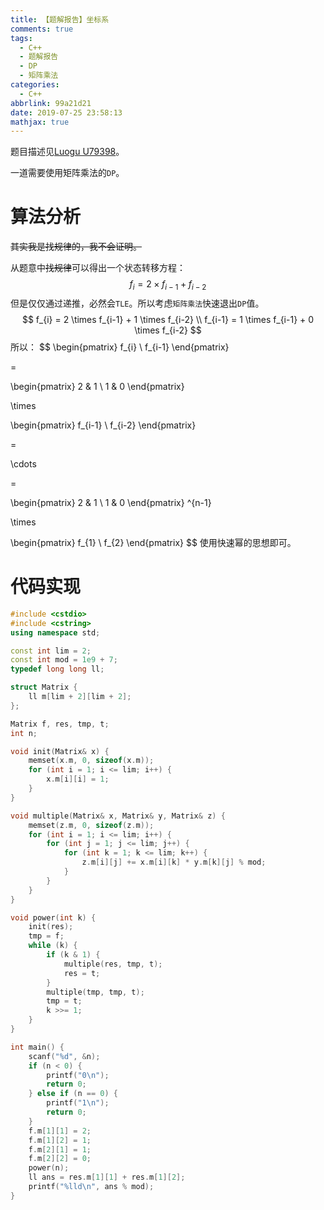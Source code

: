 ```yaml
---
title: 【题解报告】坐标系
comments: true
tags:
  - C++
  - 题解报告
  - DP
  - 矩阵乘法
categories:
  - C++
abbrlink: 99a21d21
date: 2019-07-25 23:58:13
mathjax: true
---
```

题目描述见[Luogu U79398](https://www.luogu.org/problem/U79398)。
  
一道需要使用矩阵乘法的`DP`。
<!-- more -->
# 算法分析

~~其实我是找规律的，我不会证明。~~

从题意中~~找规律~~可以得出一个状态转移方程：
$$
f_{i} = 2 \times f_{i-1} + f_{i-2}
$$
但是仅仅通过递推，必然会`TLE`。所以考虑`矩阵乘法`快速退出`DP`值。
$$
f_{i} = 2 \times f_{i-1} + 1 \times f_{i-2} \\
f_{i-1} = 1 \times f_{i-1} + 0 \times f_{i-2}
$$
所以：
$$
\begin{pmatrix}
f_{i} \\ 
f_{i-1}
\end{pmatrix}

=

\begin{pmatrix}
2 & 1 \\ 
1 & 0
\end{pmatrix}

\times

\begin{pmatrix}
f_{i-1} \\ 
f_{i-2}
\end{pmatrix}

=

\cdots

=

\begin{pmatrix}
2 & 1 \\ 
1 & 0
\end{pmatrix}
^{n-1}

\times

\begin{pmatrix}
f_{1} \\ 
f_{2}
\end{pmatrix}
$$
使用快速幂的思想即可。

# 代码实现

```cpp
#include <cstdio>
#include <cstring>
using namespace std;

const int lim = 2;
const int mod = 1e9 + 7;
typedef long long ll;

struct Matrix {
    ll m[lim + 2][lim + 2];
};

Matrix f, res, tmp, t;
int n;

void init(Matrix& x) {
    memset(x.m, 0, sizeof(x.m));
    for (int i = 1; i <= lim; i++) {
        x.m[i][i] = 1;
    }
}

void multiple(Matrix& x, Matrix& y, Matrix& z) {
    memset(z.m, 0, sizeof(z.m));
    for (int i = 1; i <= lim; i++) {
        for (int j = 1; j <= lim; j++) {
            for (int k = 1; k <= lim; k++) {
                z.m[i][j] += x.m[i][k] * y.m[k][j] % mod;
            }
        }
    }
}

void power(int k) {
    init(res);
    tmp = f;
    while (k) {
        if (k & 1) {
            multiple(res, tmp, t);
            res = t;
        }
        multiple(tmp, tmp, t);
        tmp = t;
        k >>= 1;
    }
}

int main() {
    scanf("%d", &n);
    if (n < 0) {
        printf("0\n");
        return 0;
    } else if (n == 0) {
        printf("1\n");
        return 0;
    }
    f.m[1][1] = 2;
    f.m[1][2] = 1;
    f.m[2][1] = 1;
    f.m[2][2] = 0;
    power(n);
    ll ans = res.m[1][1] + res.m[1][2];
    printf("%lld\n", ans % mod);
}
```



